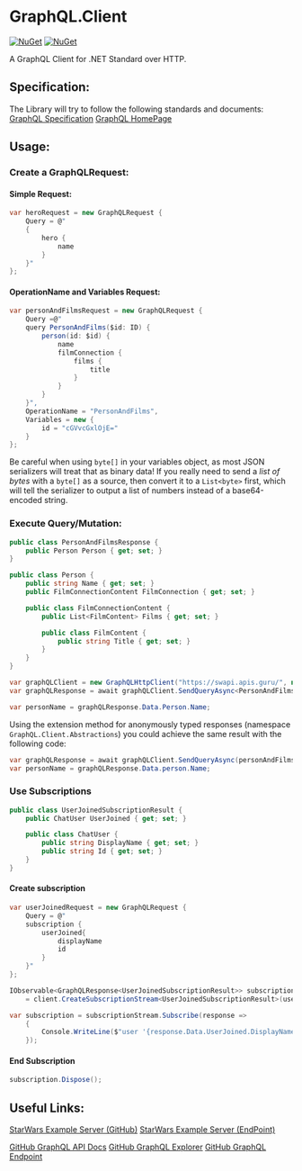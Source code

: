 # GraphQL.Client
[![NuGet](https://img.shields.io/nuget/v/GraphQL.Client.svg)](https://www.nuget.org/packages/GraphQL.Client)
[![NuGet](https://img.shields.io/nuget/vpre/GraphQL.Client.svg)](https://www.nuget.org/packages/GraphQL.Client)

A GraphQL Client for .NET Standard over HTTP.

## Specification:
The Library will try to follow the following standards and documents:
[GraphQL Specification](https://facebook.github.io/graphql/June2018)
[GraphQL HomePage](http://graphql.org/learn)

## Usage:

### Create a GraphQLRequest:
#### Simple Request:
```csharp
var heroRequest = new GraphQLRequest {
    Query = @"
    {
        hero {
            name
        }
    }"
};
```

#### OperationName and Variables Request:

```csharp
var personAndFilmsRequest = new GraphQLRequest {
    Query =@"
    query PersonAndFilms($id: ID) {
        person(id: $id) {
            name
            filmConnection {
                films {
                    title
                }
            }
        }
    }",
    OperationName = "PersonAndFilms",
    Variables = new {
        id = "cGVvcGxlOjE="
    }
};
```

Be careful when using `byte[]` in your variables object, as most JSON serializers will treat that as binary data! If you really need to send a *list of bytes* with a `byte[]` as a source, then convert it to a `List<byte>` first, which will tell the serializer to output a list of numbers instead of a base64-encoded string.

### Execute Query/Mutation:

```csharp
public class PersonAndFilmsResponse {
    public Person Person { get; set; }
}

public class Person {
    public string Name { get; set; }
    public FilmConnectionContent FilmConnection { get; set; }

    public class FilmConnectionContent {
        public List<FilmContent> Films { get; set; }

        public class FilmContent {
            public string Title { get; set; }
        }
    }
}

var graphQLClient = new GraphQLHttpClient("https://swapi.apis.guru/", new NewtonsoftJsonSerializer());
var graphQLResponse = await graphQLClient.SendQueryAsync<PersonAndFilmsResponse>(personAndFilmsRequest);

var personName = graphQLResponse.Data.Person.Name;
```

Using the extension method for anonymously typed responses (namespace `GraphQL.Client.Abstractions`) you could achieve the same result with the following code:

```csharp
var graphQLResponse = await graphQLClient.SendQueryAsync(personAndFilmsRequest, () => new { person = new Person()} );
var personName = graphQLResponse.Data.person.Name;
```

### Use Subscriptions

```csharp
public class UserJoinedSubscriptionResult {
    public ChatUser UserJoined { get; set; }

    public class ChatUser {
        public string DisplayName { get; set; }
        public string Id { get; set; }
    }
}
```

#### Create subscription

```csharp
var userJoinedRequest = new GraphQLRequest {
    Query = @"
    subscription {
        userJoined{
            displayName
            id
        }
    }"
};

IObservable<GraphQLResponse<UserJoinedSubscriptionResult>> subscriptionStream 
    = client.CreateSubscriptionStream<UserJoinedSubscriptionResult>(userJoinedRequest);

var subscription = subscriptionStream.Subscribe(response => 
    {
        Console.WriteLine($"user '{response.Data.UserJoined.DisplayName}' joined")
    });
```

#### End Subscription

```csharp
subscription.Dispose();
```

## Useful Links:
[StarWars Example Server (GitHub)](https://github.com/graphql/swapi-graphql)
[StarWars Example Server (EndPoint)](https://swapi.apis.guru/)

[GitHub GraphQL API Docs](https://developer.github.com/v4/guides/forming-calls/)
[GitHub GraphQL Explorer](https://developer.github.com/v4/explorer/)
[GitHub GraphQL Endpoint](https://api.github.com/graphql)
